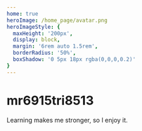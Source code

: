```yaml
---
home: true
heroImage: /home_page/avatar.png
heroImageStyle: {
  maxHeight: '200px',
  display: block,
  margin: '6rem auto 1.5rem',
  borderRadius: '50%',
  boxShadow: '0 5px 18px rgba(0,0,0,0.2)'
}
---
```


# mr6915tri8513

Learning makes me stronger, so I enjoy it.